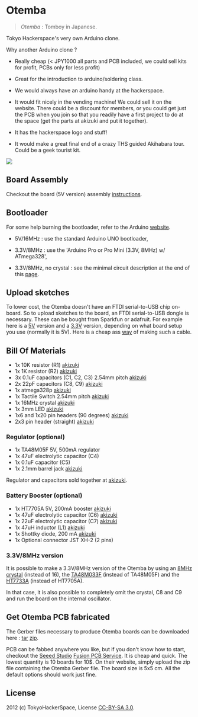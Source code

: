 # Otemba

> _Otemba_ : Tomboy in Japanese.

Tokyo Hackerspace's very own Arduino clone.

Why another Arduino clone ?

* Really cheap (< JPY1000 all parts and PCB included, we could sell kits for profit, PCBs only for less profit)

* Great for the introduction to arduino/soldering class.

* We would always have an arduino handy at the hackerspace.

* It would fit nicely in the vending machine! We could sell it on the website. There could be a discount for members, or you could get just the PCB when you join so that you readily have a first project to do at the space (get the parts at akizuki and put it together).

* It has the hackerspace logo and stuff!

* It would make a great final end of a crazy THS guided Akihabara tour. Could be a geek tourist kit.

<img src="https://dl.dropbox.com/u/78009186/Photos/otemba.jpg">

## Board Assembly

Checkout the board (5V version) assembly [instructions](https://dl.dropbox.com/u/78009186/Documents/Otemba_1.0_assembly.pdf).

## Bootloader

For some help burning the bootloader, refer to the Arduino [website](http://arduino.cc/en/Hacking/Bootloader?from=Main.Bootloader).

* 5V/16MHz : use the standard Arduino UNO bootloader,

* 3.3V/8MHz : use the 'Arduino Pro or Pro Mini (3.3V, 8MHz) w/ ATmega328',

* 3.3V/8MHz, no crystal : see the minimal circuit description at the end of this [page](http://arduino.cc/en/Tutorial/ArduinoToBreadboard).

## Upload sketches

To lower cost, the Otemba doesn't have an FTDI serial-to-USB chip on-board. So
to upload sketches to the board, an FTDI serial-to-USB dongle is necessary.
These can be bought from Sparkfun or adafruit. For example here is a
[5V](https://www.sparkfun.com/products/9716?) version and a
[3.3V](https://www.sparkfun.com/products/9873) version, depending on what board
setup you use (normally it is 5V). Here is a cheap ass
[way](http://letsmakerobots.com/node/23728) of making such a cable.

## Bill Of Materials

* 1x 10K resistor (R1) [akizuki](http://akizukidenshi.com/catalog/g/gR-25103/)
* 1x 1K resistor (R2) [akizuki](http://akizukidenshi.com/catalog/g/gR-25102/)
* 3x 0.1uF capacitors (C1, C2, C3) 2.54mm pitch [akizuki](http://akizukidenshi.com/catalog/g/gP-00090/)
* 2x 22pF capacitors (C8, C9) [akizuki](http://akizukidenshi.com/catalog/g/gP-04060/)
* 1x atmega328p [akizuki](http://akizukidenshi.com/catalog/g/gI-03142/)
* 1x Tactile Switch 2.54mm pitch [akizuki](http://akizukidenshi.com/catalog/g/gP-03652/)
* 1x 16MHz crystal [akizuki](http://akizukidenshi.com/catalog/g/gP-00545/)
* 1x 3mm LED [akizuki](http://akizukidenshi.com/catalog/g/gI-04113/)
* 1x6 and 1x20 pin headers (90 degrees) [akizuki](http://akizukidenshi.com/catalog/g/gC-01627/)
* 2x3 pin header (straight) [akizuki](http://akizukidenshi.com/catalog/g/gC-00082/)


### Regulator (optional)

* 1x TA48M05F 5V, 500mA regulator
* 1x 47uF electrolytic capacitor (C4) 
* 1x 0.1uF capacitor (C5)
* 1x 2.1mm barrel jack [akizuki](http://akizukidenshi.com/catalog/g/gC-00077/)

Regulator and capacitors sold together at [akizuki](http://akizukidenshi.com/catalog/g/gI-00451/).

### Battery Booster (optional)

* 1x HT7705A 5V, 200mA booster [akizuki](http://akizukidenshi.com/catalog/g/gI-02800/)
* 1x 47uF electrolytic capacitor (C6) [akizuki](http://akizukidenshi.com/catalog/g/gP-03120/)
* 1x 22uF electrolytic capacitor (C7) [akizuki](http://akizukidenshi.com/catalog/g/gP-03177/)
* 1x 47uH inductor (L1) [akizuki](http://akizukidenshi.com/catalog/g/gP-03965/)
* 1x Shottky diode, 200 mA [akizuki](http://akizukidenshi.com/catalog/g/gI-03013/)
* 1x Optional connector JST XH-2 (2 pins)

### 3.3V/8MHz version

It is possible to make a 3.3V/8MHz version of the Otemba by using an 
[8MHz crystal](http://akizukidenshi.com/catalog/g/gP-00541/) (instead of 16), the
[TA48M033F](http://akizukidenshi.com/catalog/g/gI-00538/) (instead of TA48M05F)
and the [HT7733A](http://akizukidenshi.com/catalog/g/gI-02799/) (instead of
HT7705A).

In that case, it is also possible to completely omit the crystal, C8 and C9 and run the board on the internal oscillator.

## Get Otemba PCB fabricated

The Gerber files necessary to produce Otemba boards can be downloaded here :
[tar](https://dl.dropbox.com/u/78009186/files/Otemba_v1.0_gerber.tar.gz)
[zip](https://dl.dropbox.com/u/78009186/files/Otemba_v1.0_gerber.zip).

PCB can be fabbed anywhere you like, but if you don't know how to start,
checkout the [Seeed Studio](http://www.seeedstudio.com/) [Fusion PCB
Service](http://www.seeedstudio.com/depot/fusion-pcb-service-p-835.html?cPath=185).
It is cheap and quick. The lowest quantity is 10 boards for 10$.
On their website, simply upload the zip file containing the Otemba Gerber
file. The board size is 5x5 cm. All the default options should work just fine.

## License

2012 (c) TokyoHackerSpace, License [CC-BY-SA 3.0](http://creativecommons.org/licenses/by-sa/3.0/).
